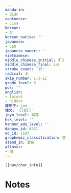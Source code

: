 ```yaml
---
mandarin:
- qián
cantonese:
- cim4
korean:
- 잠
korean_native: ''
japanese:
- SEN
japanese_nanori: ''
vietnamese:
middle_chinese_initial: d͡z
middle_chinese_final: iᴇm
stroke_count: '15'
radical: 水
skip_number: 1-3-12
grade_level: 6
pos: ''
english:
- latent
- hidden
羅馬字: jem
韓文: '[[점]]'
joyo_level: 高等
hsk_level: ''
hanmun_edu_level: ''
danayo_id: 6431
mc_id: 1597
graphemic_classification: 朁
stand_in: 潜在
aliases:
- 潛
---
```

```meta-bind-embed
[[nav/char_info]]
```

# Notes
